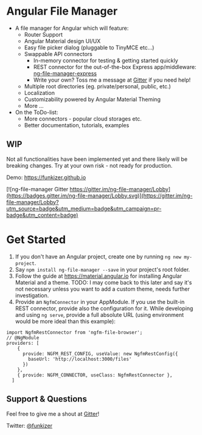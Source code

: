 # Angular File Manager

- A file manager for Angular which will feature:
    - Router Support
    - Angular Material design UI/UX
    - Easy file picker dialog (pluggable to TinyMCE etc...)
    - Swappable API connectors
        - In-memory connector for testing & getting started quickly
        - REST connector for the out-of-the-box Express app/middleware: [ng-file-manager-express](https://github.com/funkizer/ng-file-manager-express)
        - Write your own? Toss me a message at [Gitter](https://gitter.im/ng-file-manager/Lobby) if you need help!
    - Multiple root directories (eg. private/personal, public, etc.)
    - Localization
    - Customizability powered by Angular Material Theming
    - More ...
- On the ToDo-list:
    - More connectors - popular cloud storages etc.
    - Better documentation, tutorials, examples

##  WIP
Not all functionalities have been implemented yet and there likely will be breaking changes. Try at your own risk - not ready for production.

Demo: https://funkizer.github.io

[![ng-file-manager Gitter https://gitter.im/ng-file-manager/Lobby](https://badges.gitter.im/ng-file-manager/Lobby.svg)](https://gitter.im/ng-file-manager/Lobby?utm_source=badge&utm_medium=badge&utm_campaign=pr-badge&utm_content=badge)


# Get Started
1. If you don't have an Angular project, create one by running `ng new my-project`.
2. Say `npm install ng-file-manager --save` in your project's root folder.
3. Follow the guide at https://material.angular.io for installing Angular Material and a theme. TODO: I may come back to this later and say it's not necessary unless you want to add a custom theme, needs further investigation.
4. Provide an `NgfmConnector` in your AppModule. If you use the built-in REST connector, provide also the configuration for it. While developing and using `ng serve`, provide a full absolute URL (using environment would be more ideal than this example): 
```
import NgfmRestConnector from 'ngfm-file-browser';
// @NgModule
providers: [
    {
      provide: NGFM_REST_CONFIG, useValue: new NgfmRestConfig({
        baseUrl: 'http://localhost:3000/files'
      })
    },
    { provide: NGFM_CONNECTOR, useClass: NgfmRestConnector },
  ]
```

## Support & Questions
Feel free to give me a shout at [Gitter](https://gitter.im/ng-file-manager/Lobby)!

Twitter: [@funkizer](https://twitter.com/funkizer)
